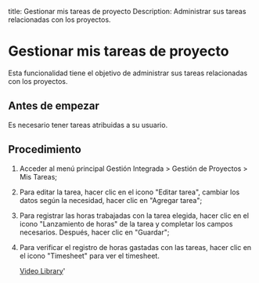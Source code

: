 title: Gestionar mis tareas de proyecto
Description: Administrar sus tareas relacionadas con los proyectos.
# Gestionar mis tareas de proyecto


Esta funcionalidad tiene el objetivo de administrar sus tareas relacionadas con
los proyectos.

Antes de empezar
--------------------

Es necesario tener tareas atribuidas a su usuario.

Procedimiento
-----------------

1.  Acceder al menú principal Gestión Integrada \> Gestión de Proyectos \> Mis
    Tareas;

2.  Para editar la tarea, hacer clic en el icono "Editar tarea", cambiar los datos según la
    necesidad, hacer clic en "Agregar tarea";

3.  Para registrar las horas trabajadas con la tarea elegida, hacer clic en el
    icono "Lanzamiento de horas" de la tarea y completar los campos necesarios. Después, hacer clic en "Guardar";

4.  Para verificar el registro de horas gastadas con las tareas, hacer clic en
    el icono "Timesheet" para ver el timesheet.


    
    <i class='fa fa-youtube-play  fa-2x' style='color:#97ce17;vertical-align: middle;'> </i> [Video Library](https://www.youtube.com/playlist?list=PLB5qK2uzf2ROTLt6Tt7uegzqwpXHX5nA2)'

<!-- !!! tip "About"

    <b>Product/Version:</b> CITSmart | 8.00 &nbsp;&nbsp;
    <b>Updated:</b>01/28/2021 – Anna Martins

